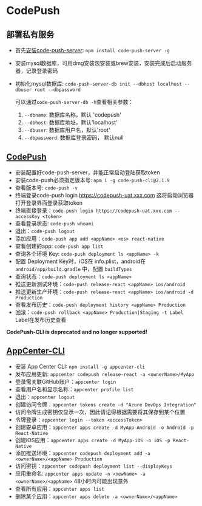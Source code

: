 # CodePush

## 部署私有服务

* 首先[安装code-push-server](https://www.jianshu.com/p/ca4beb5973bb): `npm install code-push-server -g`
* 安装mysql数据库，可用dmg安装包安装或brew安装，安装完成后启动服务器，记录登录密码
* 初始化mysql数据库: `code-push-server-db init --dbhost localhost --dbuser root --dbpassword`
	
	可以通过`code-push-server-db -h`查看相关参数：
	1. `--dbname`: 数据库名称，默认 'codepush'
	2. `--dbhost`: 数据库地址，默认'localhost'
	3. `--dbuser`: 数据库用户名，默认'root'
	4. `--dbpassword`: 数据库登录密码， 默认null


## [CodePush](https://zhuanlan.zhihu.com/p/42751434)

* 安装配置好code-push-server，并能正常启动登陆获取token
* 安装code-push必须指定版本号: `npm i -g code-push-cli@2.1.9`
* 查看版本号: `code-push -v`
* 终端登录code-push login https://codepush-uat.xxx.com 这将启动浏览器打开登录界面登录获取token
* 终端直接登录：`code-push login https://codepush-uat.xxx.com --accessKey <token>`
* 查看登录状态: `code-push whoami`
* 退出：`code-push logout`
* 添加应用：`code-push app add <appName> <os> react-native`
* 查看创建的app: `code-push app list`
* 查询各个环境 Key: `code-push deployment ls <appName> -k`
* 配置	Deployment Key时，iOS在	info.plist，android在 `android/app/build.gradle` 中，配置 `buildTypes`
* 查询状态：`code-push deployment ls <appName>`
* 推送更新测试环境：`code-push release-react <appName> ios/android`
* 推送更新生产环境：`code-push release-react <appName> ios/android -d Production`
* 查看发布历史：`code-push deployment history <appName> Production`
* 回滚：`code-push rollback <appName> Production|Staging -t Label` Label在发布历史查看


**CodePush-CLI is deprecated and no longer supported!**

## [AppCenter-CLI](https://learn.microsoft.com/zh-cn/appcenter/distribution/codepush/cli)

* 安装 App Center CLI: `npm install -g appcenter-cli`
* 发布应用更新: `appcenter codepush release-react -a <ownerName>/MyApp`
* 登录需关联GitHub账户：`appcenter login`
* 查看用户名和显示名称：`appcenter profile list`
* 退出：`appcenter logout`
* 创建访问令牌：`appcenter tokens create -d "Azure DevOps Integration"`
* 访问令牌生成密钥仅显示一次，因此请记得根据需要将其保存到某个位置
* 令牌登录：`appcenter login --token <accessToken>`
* 创建安卓应用：`appcenter apps create -d MyApp-Android -o Android -p React-Native`
* 创建iOS应用：`appcenter apps create -d MyApp-iOS -o iOS -p React-Native`
* 添加推送环境：`appcenter codepush deployment add -a <ownerName>/<appName> Production`
* 访问密钥：`appcenter codepush deployment list --displayKeys`
* 应用重命名: `appcenter apps update -n <newName> -a <ownerName>/<appName>` 48小时内可能出现意外
* 查看所有应用：`appcenter apps list`
* 删除某个应用：`appcenter apps delete -a <ownerName>/<appName>`








